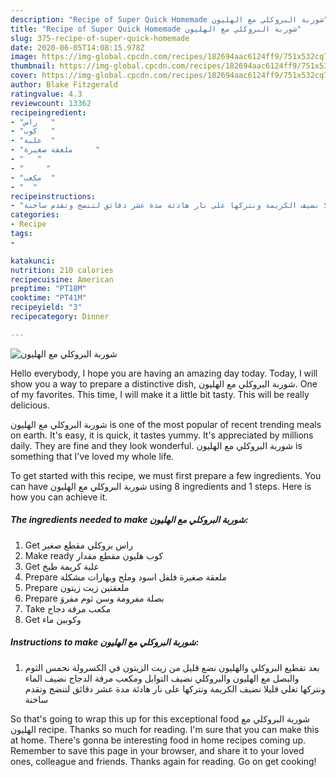 ```yaml
---
description: "Recipe of Super Quick Homemade شوربة البروكلي مع الهليون"
title: "Recipe of Super Quick Homemade شوربة البروكلي مع الهليون"
slug: 375-recipe-of-super-quick-homemade
date: 2020-06-05T14:08:15.978Z
image: https://img-global.cpcdn.com/recipes/182694aac6124ff9/751x532cq70/الصورة-الرئيسية-لوصفةشوربة-البروكلي-مع-الهليون.jpg
thumbnail: https://img-global.cpcdn.com/recipes/182694aac6124ff9/751x532cq70/الصورة-الرئيسية-لوصفةشوربة-البروكلي-مع-الهليون.jpg
cover: https://img-global.cpcdn.com/recipes/182694aac6124ff9/751x532cq70/الصورة-الرئيسية-لوصفةشوربة-البروكلي-مع-الهليون.jpg
author: Blake Fitzgerald
ratingvalue: 4.3
reviewcount: 13362
recipeingredient:
- "راس   "
- "كوب   "
- "علبة  "
- "ملعقة صغيرة     "
- "   "
- "     "
- "مكعب  "
- "  "
recipeinstructions:
- "بعد تقطيع البروكلي والهليون نضع قليل من زيت الزيتون في الكسرولة نحمس الثوم والبصل مع الهليون والبروكلي نضيف التوابل ومكعب مرقة الدجاج نضيف الماء ونتركها تغلي قليلا نضيف الكريمة ونتركها على نار هادئة مدة عشر دقائق لتنضج وتقدم ساخنة"
categories:
- Recipe
tags:
- 

katakunci:  
nutrition: 210 calories
recipecuisine: American
preptime: "PT18M"
cooktime: "PT41M"
recipeyield: "3"
recipecategory: Dinner

---
```



![شوربة البروكلي مع الهليون](https://img-global.cpcdn.com/recipes/182694aac6124ff9/751x532cq70/الصورة-الرئيسية-لوصفةشوربة-البروكلي-مع-الهليون.jpg)

Hello everybody, I hope you are having an amazing day today. Today, I will show you a way to prepare a distinctive dish, شوربة البروكلي مع الهليون. One of my favorites. This time, I will make it a little bit tasty. This will be really delicious.

شوربة البروكلي مع الهليون is one of the most popular of recent trending meals on earth. It's easy, it is quick, it tastes yummy. It's appreciated by millions daily. They are fine and they look wonderful. شوربة البروكلي مع الهليون is something that I've loved my whole life.




To get started with this recipe, we must first prepare a few ingredients. You can have شوربة البروكلي مع الهليون using 8 ingredients and 1 steps. Here is how you can achieve it.

<!--inarticleads1-->

##### The ingredients needed to make شوربة البروكلي مع الهليون:

1. Get راس بروكلي مقطع صغير
1. Make ready كوب هليون مقطع مقدار
1. Get علبة كريمة طبخ
1. Prepare ملعقة صغيرة فلفل اسود وملح وبهارات مشكلة
1. Prepare  ملعقتين زيت زيتون
1. Prepare  بصلة مفرومة وسن ثوم مفروَ
1. Take مكعب مرقة دجاج
1. Get  وكوبين ماء




<!--inarticleads2-->

##### Instructions to make شوربة البروكلي مع الهليون:

1. بعد تقطيع البروكلي والهليون نضع قليل من زيت الزيتون في الكسرولة نحمس الثوم والبصل مع الهليون والبروكلي نضيف التوابل ومكعب مرقة الدجاج نضيف الماء ونتركها تغلي قليلا نضيف الكريمة ونتركها على نار هادئة مدة عشر دقائق لتنضج وتقدم ساخنة




So that's going to wrap this up for this exceptional food شوربة البروكلي مع الهليون recipe. Thanks so much for reading. I'm sure that you can make this at home. There's gonna be interesting food in home recipes coming up. Remember to save this page in your browser, and share it to your loved ones, colleague and friends. Thanks again for reading. Go on get cooking!
